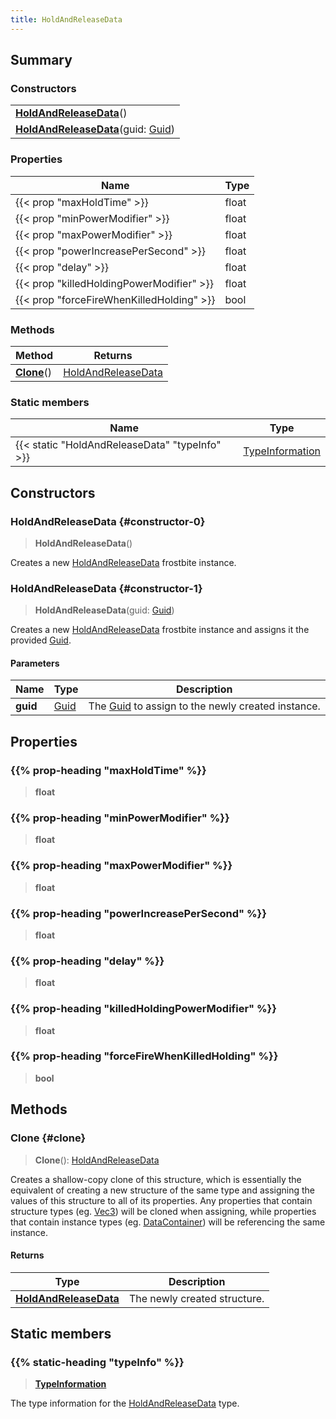 ```yaml
---
title: HoldAndReleaseData
---
```


## Summary

### Constructors

|  |
| --- |
| **[HoldAndReleaseData](#constructor-0)**() |
| **[HoldAndReleaseData](#constructor-1)**(guid: [Guid](/vext/ref/shared/type/guid)) |

### Properties

| Name | Type |
| ---- | ---- |
| {{< prop "maxHoldTime" >}} | float |
| {{< prop "minPowerModifier" >}} | float |
| {{< prop "maxPowerModifier" >}} | float |
| {{< prop "powerIncreasePerSecond" >}} | float |
| {{< prop "delay" >}} | float |
| {{< prop "killedHoldingPowerModifier" >}} | float |
| {{< prop "forceFireWhenKilledHolding" >}} | bool |

### Methods

| Method | Returns |
| ------ | ------- |
| **[Clone](#clone)**() | [HoldAndReleaseData](/vext/ref/fb/holdandreleasedata) |

### Static members

| Name | Type |
| ---- | ---- |
| {{< static "HoldAndReleaseData" "typeInfo" >}} | [TypeInformation](/vext/ref/shared/type/typeinformation) |

## Constructors

### HoldAndReleaseData {#constructor-0}

> **HoldAndReleaseData**()

Creates a new [HoldAndReleaseData](/vext/ref/fb/holdandreleasedata) frostbite instance.

### HoldAndReleaseData {#constructor-1}

> **HoldAndReleaseData**(guid: [Guid](/vext/ref/shared/type/guid))

Creates a new [HoldAndReleaseData](/vext/ref/fb/holdandreleasedata) frostbite instance and assigns it the provided [Guid](/vext/ref/shared/type/guid).

#### Parameters

| Name | Type | Description |
| ---- | ---- | ----------- |
| **guid** | [Guid](/vext/ref/shared/type/guid) | The [Guid](/vext/ref/shared/type/guid) to assign to the newly created instance. |

## Properties

### {{% prop-heading "maxHoldTime" %}}

> **float**

### {{% prop-heading "minPowerModifier" %}}

> **float**

### {{% prop-heading "maxPowerModifier" %}}

> **float**

### {{% prop-heading "powerIncreasePerSecond" %}}

> **float**

### {{% prop-heading "delay" %}}

> **float**

### {{% prop-heading "killedHoldingPowerModifier" %}}

> **float**

### {{% prop-heading "forceFireWhenKilledHolding" %}}

> **bool**

## Methods

### Clone {#clone}

> **Clone**(): [HoldAndReleaseData](/vext/ref/fb/holdandreleasedata)

Creates a shallow-copy clone of this structure, which is essentially the equivalent of creating a new structure of the same type and assigning the values of this structure to all of its properties. Any properties that contain structure types (eg. [Vec3](/vext/ref/shared/type/vec3)) will be cloned when assigning, while properties that contain instance types (eg. [DataContainer](/vext/ref/shared/type/datacontainer)) will be referencing the same instance.

#### Returns

| Type | Description |
| ---- | ----------- |
| **[HoldAndReleaseData](/vext/ref/fb/holdandreleasedata)** | The newly created structure. |

## Static members

### {{% static-heading "typeInfo" %}}

> **[TypeInformation](/vext/ref/shared/type/typeinformation)**

The type information for the [HoldAndReleaseData](/vext/ref/fb/holdandreleasedata) type.


